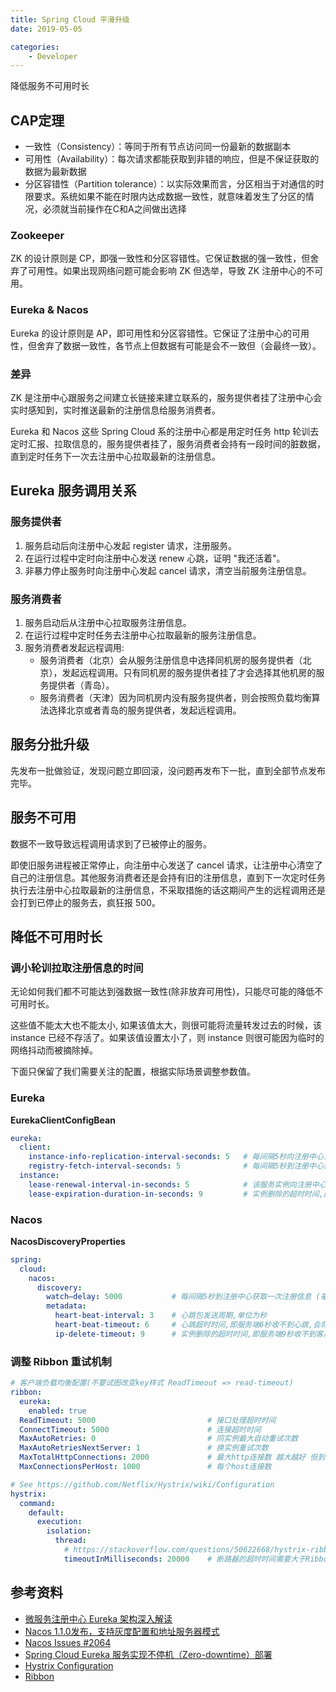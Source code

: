 ```yaml
---
title: Spring Cloud 平滑升级
date: 2019-05-05

categories:
    - Developer
---
```


降低服务不可用时长

<!--more-->

## CAP定理

- 一致性（Consistency）：等同于所有节点访问同一份最新的数据副本
- 可用性（Availability）：每次请求都能获取到非错的响应，但是不保证获取的数据为最新数据
- 分区容错性（Partition tolerance）：以实际效果而言，分区相当于对通信的时限要求。系统如果不能在时限内达成数据一致性，就意味着发生了分区的情况，必须就当前操作在C和A之间做出选择

### Zookeeper

ZK 的设计原则是 CP，即强一致性和分区容错性。它保证数据的强一致性，但舍弃了可用性。如果出现网络问题可能会影响 ZK 但选举，导致 ZK 注册中心的不可用。

### Eureka & Nacos

Eureka 的设计原则是 AP，即可用性和分区容错性。它保证了注册中心的可用性，但舍弃了数据一致性，各节点上但数据有可能是会不一致但（会最终一致）。

### 差异

ZK 是注册中心跟服务之间建立长链接来建立联系的，服务提供者挂了注册中心会实时感知到，实时推送最新的注册信息给服务消费者。

Eureka 和 Nacos 这些 Spring Cloud 系的注册中心都是用定时任务 http 轮训去定时汇报、拉取信息的，服务提供者挂了，服务消费者会持有一段时间的脏数据，直到定时任务下一次去注册中心拉取最新的注册信息。

## Eureka 服务调用关系

### 服务提供者

1. 服务启动后向注册中心发起 register 请求，注册服务。
2. 在运行过程中定时向注册中心发送 renew 心跳，证明 "我还活着"。
3. 非暴力停止服务时向注册中心发起 cancel 请求，清空当前服务注册信息。

### 服务消费者

1. 服务启动后从注册中心拉取服务注册信息。
2. 在运行过程中定时任务去注册中心拉取最新的服务注册信息。
3. 服务消费者发起远程调用:
    - 服务消费者（北京）会从服务注册信息中选择同机房的服务提供者（北京），发起远程调用。只有同机房的服务提供者挂了才会选择其他机房的服务提供者（青岛）。
    - 服务消费者（天津）因为同机房内没有服务提供者，则会按照负载均衡算法选择北京或者青岛的服务提供者，发起远程调用。

## 服务分批升级

先发布一批做验证，发现问题立即回滚，没问题再发布下一批，直到全部节点发布完毕。

## 服务不可用

数据不一致导致远程调用请求到了已被停止的服务。

即使旧服务进程被正常停止，向注册中心发送了 cancel 请求，让注册中心清空了自己的注册信息。其他服务消费者还是会持有旧的注册信息，直到下一次定时任务执行去注册中心拉取最新的注册信息，不采取措施的话这期间产生的远程调用还是会打到已停止的服务去，疯狂报 500。

## 降低不可用时长

### 调小轮训拉取注册信息的时间

无论如何我们都不可能达到强数据一致性(除非放弃可用性)，只能尽可能的降低不可用时长。

这些值不能太大也不能太小, 如果该值太大，则很可能将流量转发过去的时候，该 instance 已经不存活了。如果该值设置太小了，则 instance 则很可能因为临时的网络抖动而被摘除掉。

下面只保留了我们需要关注的配置，根据实际场景调整参数值。

### Eureka

**EurekaClientConfigBean**

```yaml
eureka:
  client:
    instance-info-replication-interval-seconds: 5   # 每间隔5秒向注册中心更新自己的状态 (秒,30)
    registry-fetch-interval-seconds: 5              # 每间隔5秒到注册中心获取一次注册信息 (秒,30)
  instance:
    lease-renewal-interval-in-seconds: 5            # 该服务实例向注册中心发送心跳间隔 (秒,30)
    lease-expiration-duration-in-seconds: 9         # 实例删除的超时时间,即服务端9秒收不到客户端心跳,会将客户端注册的实例删除 (秒,90)
```

### Nacos

**NacosDiscoveryProperties**

```yaml
spring:
  cloud:
    nacos:
      discovery:
        watch—delay: 5000           # 每间隔5秒到注册中心获取一次注册信息 (毫秒, 30000)
        metadata:
          heart-beat-interval: 3    # 心跳包发送周期,单位为秒
          heart-beat-timeout: 6     # 心跳超时时间,即服务端6秒收不到心跳,会将客户端注册的实例设为不健康
          ip-delete-timeout: 9      # 实例删除的超时时间,即服务端9秒收不到客户端心跳,会将客户端注册的实例删除
```

### 调整 Ribbon 重试机制

```yaml
# 客户端负载均衡配置(不要试图改变key样式 ReadTimeout => read-timeout)
ribbon:
  eureka:
    enabled: true
  ReadTimeout: 5000                         # 接口处理超时时间
  ConnectTimeout: 5000                      # 连接超时时间
  MaxAutoRetries: 0                         # 同实例最大自动重试次数
  MaxAutoRetriesNextServer: 1               # 换实例重试次数
  MaxTotalHttpConnections: 2000             # 最大http连接数 越大越好 但到到达一个临界点之后 就不会提高响应速度了
  MaxConnectionsPerHost: 1000               # 每个host连接数

# See https://github.com/Netflix/Hystrix/wiki/Configuration
hystrix:
  command:
    default:
      execution:
        isolation:
          thread:
            # https://stackoverflow.com/questions/50622668/hystrix-ribbon-timeout-warnings
            timeoutInMilliseconds: 20000    # 断路器的超时时间需要大于Ribbon的超时时间，不然不会触发重试。
```

## 参考资料

- [微服务注册中心 Eureka 架构深入解读](https://www.infoq.cn/article/jlDJQ*3wtN2PcqTDyokh)
- [Nacos 1.1.0发布，支持灰度配置和地址服务器模式](https://nacos.io/zh-cn/blog/nacos%201.1.0.html)
- [Nacos Issues #2064](https://github.com/alibaba/nacos/issues/2064)
- [Spring Cloud Eureka 服务实现不停机（Zero-downtime）部署](https://segmentfault.com/a/1190000022134014)
- [Hystrix Configuration](https://github.com/Netflix/Hystrix/wiki/Configuration)
- [Ribbon](https://github.com/Netflix/ribbon/wiki/Getting-Started)
